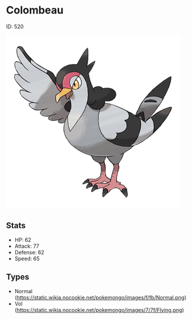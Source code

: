 # Colombeau


ID: 520

![](https://raw.githubusercontent.com/PokeAPI/sprites/master/sprites/pokemon/other/official-artwork/520.png "Colombeau")

## Stats


 - HP: 62
 - Attack: 77
 - Defense: 62
 - Speed: 65

## Types


 - Normal (https://static.wikia.nocookie.net/pokemongo/images/f/fb/Normal.png)
 - Vol (https://static.wikia.nocookie.net/pokemongo/images/7/7f/Flying.png)
